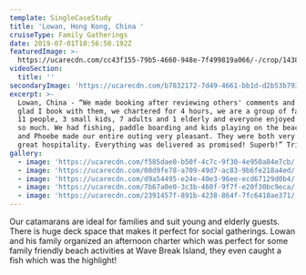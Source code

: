 ```yaml
---
template: SingleCaseStudy
title: 'Lowan, Hong Kong, China '
cruiseType: Family Gatherings
date: 2019-07-01T10:56:50.192Z
featuredImage: >-
  https://ucarecdn.com/cc43f155-79b5-4660-948e-7f499819a066/-/crop/1438x919/97,149/-/preview/
videoSection:
  title: ''
secondaryImage: 'https://ucarecdn.com/b7832172-7d49-4661-bb1d-d2b53b79366e/'
excerpt: >-
  Lowan, China - “We made booking after reviewing others' comments and I am so
  glad I book with them, we chartered for 4 hours, we are a group of family with
  11 people, 3 small kids, 7 adults and 1 elderly and everyone enjoyed the trip
  so much. We had fishing, paddle boarding and kids playing on the beach. Steve
  and Phoebe made our entire outing very pleasant. They were both very nice with
  great hospitality. Everything was delivered as promised! Superb!” TripAdvisor
gallery:
  - image: 'https://ucarecdn.com/f585dae0-b50f-4c7c-9f30-4e950a84e7cb/'
  - image: 'https://ucarecdn.com/08d9fe78-a709-49d7-ac83-9b6fe218a4ed/'
  - image: 'https://ucarecdn.com/d9a54495-e24e-40e3-96ee-ecd67129d0b4/'
  - image: 'https://ucarecdn.com/7b67a0e0-3c3b-460f-9f7f-e20f30bc9eca/'
  - image: 'https://ucarecdn.com/2391457f-891b-4238-864f-7fc6410ae371/'
---
```

Our catamarans are ideal for families and suit young and elderly guests. There is huge deck space that makes it perfect for social gatherings. Lowan and his family organized an afternoon charter which was perfect for some family friendly beach activities at Wave Break Island, they even caught a fish which was the highlight!
